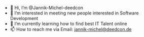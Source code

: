 - 👋 Hi, I’m @Jannik-Michel-deedcon
- 👀 I’m interested in meeting new people interested in Software Development 
- 🌱 I’m currently learning how to find best IT Talent online
- 📫 How to reach me via Email: jannik-michel@deedcon.de

<!---
Jannik-Michel-deedcon/Jannik-Michel-deedcon is a ✨ special ✨ repository because its `README.md` (this file) appears on your GitHub profile.
You can click the Preview link to take a look at your changes.
--->
